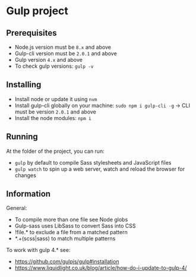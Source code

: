 # Gulp project

## Prerequisites

- Node.js version must be ```8.x``` and above
- Gulp-cli version must be ```2.0.1``` and above
- Gulp version ```4.x``` and above
- To check gulp versions: ```gulp -v```

## Installing

- Install node or update it using ```nvm```
- Install gulp-cli globally on your machine: ```sudo npm i gulp-cli -g``` -> CLI must be version ```2.0.1``` and above
- Install the node modules: ```npm i```

## Running

At the folder of the project, you can run:
- ```gulp``` by default to compile Sass stylesheets and JavaScript files
- ```gulp watch``` to spin up a web server, watch and reload the browser for changes

## Information

General:
- To compile more than one file see Node globs
- Gulp-sass uses LibSass to convert Sass into CSS
- !file.* to exclude a file from a matched pattern
- *.+(scss|sass) to match multiple patterns

To work with gulp 4.* see:
- https://github.com/gulpjs/gulp#installation
- https://www.liquidlight.co.uk/blog/article/how-do-i-update-to-gulp-4/
